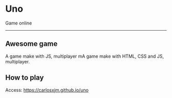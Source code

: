 # Uno

Game online 

---

## Awesome game

A game make with JS, multiplayer mA game make with HTML, CSS and JS, multiplayer.


## How to play

Access: https://carlosxjm.github.io/uno
